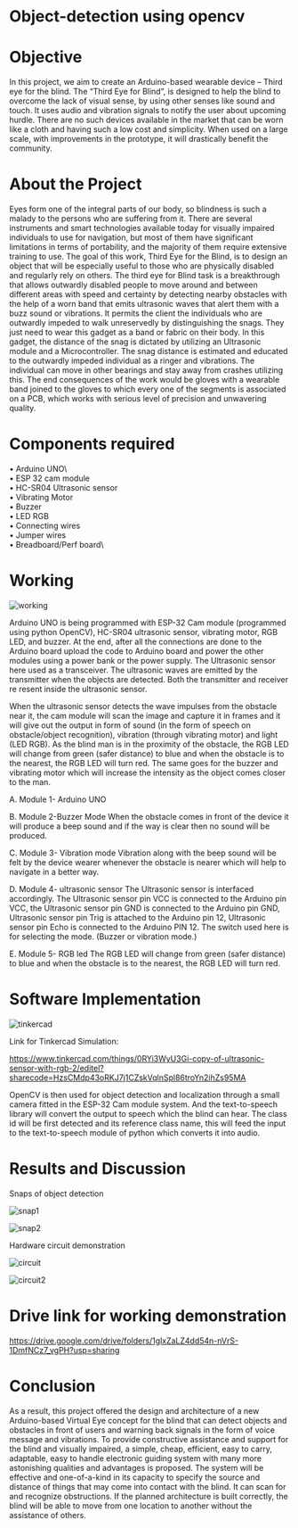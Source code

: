 # Object-detection using opencv

# Objective

In this project, we aim to create an Arduino-based wearable device – Third eye for the blind. The “Third Eye for Blind”, is designed to help the blind to overcome the lack of visual sense, by using other senses like sound and touch. It uses audio and vibration signals to notify the user about upcoming hurdle.
There are no such devices available in the market that can be worn like a cloth and having such a low cost and simplicity. When used on a large scale, with improvements in the prototype, it will drastically benefit the community.

# About the Project

Eyes form one of the integral parts of our body, so blindness is such a malady to the persons who are suffering from it. There are several instruments and smart technologies available today for visually impaired individuals to use for navigation, but most of them have significant limitations in terms of portability, and the majority of them require extensive training to use. The goal of this work, Third Eye for the Blind, is to design an object that will be especially useful to those who are physically disabled and regularly rely on others. The third eye for Blind task is a breakthrough that allows outwardly disabled people to move around and between different areas with speed and certainty by detecting nearby obstacles with the help of a worn band that emits ultrasonic waves that alert them with a buzz sound or vibrations. It permits the client the individuals who are outwardly impeded to walk unreservedly by distinguishing the snags. They just need to wear this gadget as a band or fabric on their body.
In this gadget, the distance of the snag is dictated by utilizing an Ultrasonic module and a Microcontroller. The snag distance is estimated and educated to the outwardly impeded individual as a ringer and vibrations. The individual can move in other bearings and stay away from crashes utilizing this. The end consequences of the work would be gloves with a wearable band joined to the gloves to which every one of the segments is associated on a PCB, which works with serious level of precision and unwavering quality.

# Components required

• Arduino UNO\    
• ESP 32 cam module\
• HC-SR04 Ultrasonic sensor\
• Vibrating Motor\
• Buzzer\
• LED RGB\
• Connecting wires\
• Jumper wires\
• Breadboard/Perf board\

# Working

![working](https://user-images.githubusercontent.com/77969198/175667053-7d0a8bf3-f1fa-484d-987c-d85c2780e679.png)

Arduino UNO is being programmed with ESP-32 Cam module (programmed using python OpenCV), HC-SR04 ultrasonic sensor, vibrating motor, RGB LED, and buzzer. At the end, after all the connections are done to the Arduino board upload the code to Arduino board and power the other modules using a power bank or the power supply. The Ultrasonic sensor here used as a transceiver. The ultrasonic waves are emitted by the transmitter when the objects are detected. Both the transmitter and receiver re resent inside the ultrasonic sensor.

When the ultrasonic sensor detects the wave impulses from the obstacle near it, the cam module will scan the image and capture it in frames and it will give out the output in form of sound (in the form of speech on obstacle/object recognition), vibration (through vibrating motor) and light (LED RGB). As the blind man is in the proximity of the obstacle, the RGB LED will change from green (safer distance) to blue and when the obstacle is to the nearest, the RGB LED will turn red. The same goes for the buzzer and vibrating motor which will increase the intensity as the object comes closer to the man.

A. Module 1- Arduino UNO

B. Module 2-Buzzer Mode
When the obstacle comes in front of the device it will produce a beep sound and if the way is clear then no sound will be produced.

C. Module 3- Vibration mode
Vibration along with the beep sound will be felt by the device wearer whenever the obstacle is nearer which will help to navigate in a better way.

D. Module 4- ultrasonic sensor
The Ultrasonic sensor is interfaced accordingly. The Ultrasonic sensor pin VCC is connected to the Arduino pin VCC, the Ultrasonic sensor pin GND is connected to the Arduino pin GND, Ultrasonic sensor pin Trig is attached to the Arduino pin 12, Ultrasonic sensor pin Echo is connected to the Arduino PIN 12. The switch used here is for selecting the mode. (Buzzer or vibration mode.)

E. Module 5- RGB led
The RGB LED will change from green (safer distance) to blue and when the obstacle is to the nearest, the RGB LED will turn red.

# Software Implementation

![tinkercad](https://user-images.githubusercontent.com/77969198/175667100-71fed583-abe6-4894-a07d-0d152c2201da.png)

Link for Tinkercad Simulation:

https://www.tinkercad.com/things/0RYi3WyU3Gi-copy-of-ultrasonic-sensor-with-rgb-2/editel?sharecode=HzsCMdp43oRKJ7j1CZskVqlnSpl86troYn2ihZs95MA

OpenCV is then used for object detection and localization through a small camera fitted in the ESP-32 Cam module system. And the text-to-speech library will convert the output to speech which the blind can hear. The class id will be first detected and its reference class name, this will feed the input to the text-to-speech module of python which converts it into audio.

# Results and Discussion

Snaps of object detection

![snap1](https://user-images.githubusercontent.com/77969198/175667141-7634105d-b4a4-4e5b-84d6-fb985a5ea8c3.png)

![snap2](https://user-images.githubusercontent.com/77969198/175667176-a6697d47-2712-46b5-b840-03157bfe7c88.png)

Hardware circuit demonstration

![circuit](https://user-images.githubusercontent.com/77969198/175666162-b4dd3cb9-cd85-4472-ab5f-cfe98e477990.jpeg)

![circuit2](https://user-images.githubusercontent.com/77969198/175666289-595a002e-60ce-4c4a-8748-4b79b5d793ea.jpeg)


# Drive link for working demonstration

https://drive.google.com/drive/folders/1glxZaLZ4dd54n-nVrS-1DmfNCz7_vgPH?usp=sharing

# Conclusion

As a result, this project offered the design and architecture of a new Arduino-based Virtual Eye concept for the blind that can detect objects and obstacles in front of users and warning back signals in the form of voice message and vibrations. To provide constructive assistance and support for the blind and visually impaired, a simple, cheap, efficient, easy to carry, adaptable, easy to handle electronic guiding system with many more astonishing qualities and advantages is proposed. The system will be effective and one-of-a-kind in its capacity to specify the source and distance of things that may come into contact with the blind. It can scan for and recognize obstructions. If the planned architecture is built correctly, the blind will be able to move from one location to another without the assistance of others.

<!-- This allows the blind to know what obstacle is present infront of them. The object detection is done using opencv python and C++ for the blind to know what obstacle is present through the ESP-32 Cam module coded with Arduino Uno accordingly for the desired requirement. The ESP-32 captures pictures through its cam module and detects the recognized object through the captured frames respectively.Also,a text-to-speech converter code is integrated using a python code and required libraries which voices over the object which is detected through the camera. And thus the voice message is generated accordingly.
  -->
